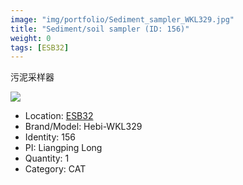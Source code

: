 ```yaml
---
image: "img/portfolio/Sediment_sampler_WKL329.jpg"
title: "Sediment/soil sampler (ID: 156)"
weight: 0
tags: [ESB32]
---
```


污泥采样器

<!--more-->

![](../../img/portfolio/Sediment_sampler_WKL329.jpg)

- Location: [ESB32](../../tags/esb32)
- Brand/Model: Hebi-WKL329
- Identity: 156
- PI: Liangping Long
- Quantity: 1
- Category: CAT






